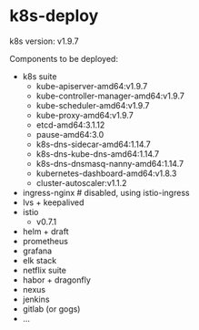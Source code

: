 # k8s-deploy

k8s version: v1.9.7

Components to be deployed:

- k8s suite
  - kube-apiserver-amd64:v1.9.7
  - kube-controller-manager-amd64:v1.9.7
  - kube-scheduler-amd64:v1.9.7
  - kube-proxy-amd64:v1.9.7
  - etcd-amd64:3.1.12
  - pause-amd64:3.0
  - k8s-dns-sidecar-amd64:1.14.7
  - k8s-dns-kube-dns-amd64:1.14.7
  - k8s-dns-dnsmasq-nanny-amd64:1.14.7
  - kubernetes-dashboard-amd64:v1.8.3
  - cluster-autoscaler:v1.1.2
- ingress-nginx # disabled, using istio-ingress
- lvs + keepalived
- istio
  - v0.7.1
- helm + draft
- prometheus
- grafana
- elk stack
- netflix suite
- habor + dragonfly
- nexus
- jenkins
- gitlab (or gogs)
- ...